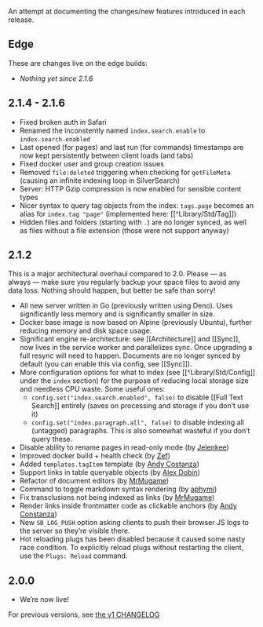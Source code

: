 An attempt at documenting the changes/new features introduced in each release.

## Edge
These are changes live on the edge builds:

* _Nothing yet since 2.1.6_

## 2.1.4 - 2.1.6
* Fixed broken auth in Safari
* Renamed the inconstently named `index.search.enable` to `index.search.enabled`
* Last opened (for pages) and last run (for commands) timestamps are now kept persistently between client loads (and tabs)
* Fixed docker user and group creation issues
* Removed `file:deleted` triggering when checking for `getFileMeta` (causing an infinite indexing loop in SilverSearch)
* Server: HTTP Gzip compression is now enabled for sensible content types
* Nicer syntax to query tag objects from the index: `tags.page` becomes an alias for `index.tag "page"` (implemented here: [[^Library/Std/Tag]])
* Hidden files and folders (starting with `.`) are no longer synced, as well as files without a file extension (those were not support anyway)

## 2.1.2
This is a major architectural overhaul compared to 2.0. Please — as always — make sure you regularly backup your space files to avoid any data loss. Nothing should happen, but better be safe than sorry!

* All new server written in Go (previously written using Deno). Uses significantly less memory and is significantly smaller in size.
* Docker base image is now based on Alpine (previously Ubuntu), further reducing memory and disk space usage.
* Significant engine re-architecture: see [[Architecture]] and [[Sync]], now lives in the service worker and parallelizes sync. Once upgrading a full resync will need to happen. Documents are no longer synced by default (you can enable this via config, see [[Sync]]).
* More configuration options for what to index (see [[^Library/Std/Config]] under the `index` section) for the purpose of reducing local storage size and needless CPU waste. Some useful ones:
  * `config.set("index.search.enabled", false)` to disable [[Full Text Search]] entirely (saves on processing and storage if you don’t use it)
  * `config.set("index.paragraph.all", false)` to disable indexing all (untagged) paragraphs. This is also somewhat wasteful if you don’t query these.
* Disable ability to rename pages in read-only mode (by [Jelenkee](https://github.com/silverbulletmd/silverbullet/pull/1509))
* Improved docker build + health check (by [Zef](https://github.com/silverbulletmd/silverbullet/issues/1515))
* Added `templates.tagItem` template (by [Andy Costanza](https://github.com/silverbulletmd/silverbullet/commit/6d4f964a6e2a4f7dae04aa7558defcaa9f1f1a86))
* Support links in table queryable objects (by [Alex Dobin](https://github.com/silverbulletmd/silverbullet/commit/f5aef74a87bc92c133968a37f992fe0c2b25ccf4))
* Refactor of document editors (by [MrMugame](https://github.com/silverbulletmd/silverbullet/commit/4706be29e6a155bdd4c3aa7508a0383496d77369))
* Command to toggle markdown syntax rendering (by [aphymi](https://github.com/silverbulletmd/silverbullet/commit/6914d4bc319781b4dc2b0d657bee77db405af2bf))
* Fix transclusions not being indexed as links (by [MrMugame](https://github.com/silverbulletmd/silverbullet/pull/1539))
* Render links inside frontmatter code as clickable anchors (by [Andy Constanza](https://github.com/silverbulletmd/silverbullet/pull/1552))
* New `SB_LOG_PUSH` option asking clients to push their browser JS logs to the server so they’re visible there.
* Hot reloading plugs has been disabled because it caused some nasty race condition. To explicitly reload plugs without restarting the client, use the `Plugs: Reload` command.

## 2.0.0
* We’re now live!

For previous versions, see [the v1 CHANGELOG](https://v1.silverbullet.md/CHANGELOG)
